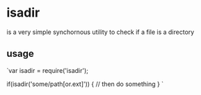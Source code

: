 # isadir
is a very simple synchornous utility to check if a file is a directory

## usage
`var isadir = require('isadir');
 
 if(isadir('some/path[or.ext]')) {
 	// then do something
 }
 `